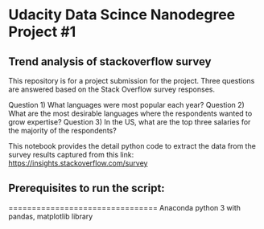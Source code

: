# Udacity Data Scince Nanodegree Project #1

## Trend analysis of stackoverflow survey

This repository is for a project submission for the project. Three questions are answered based on the Stack Overflow survey responses.

Question 1) What languages were most popular each year? 
Question 2) What are the most desirable languages where the respondents wanted to grow expertise? 
Question 3) In the US, what are the top three salaries for the majority of the respondents? 

This notebook provides the detail python code to extract the data from the survey results captured from this link: https://insights.stackoverflow.com/survey

## Prerequisites to run the script:
================================
Anaconda python 3 with pandas, matplotlib library

